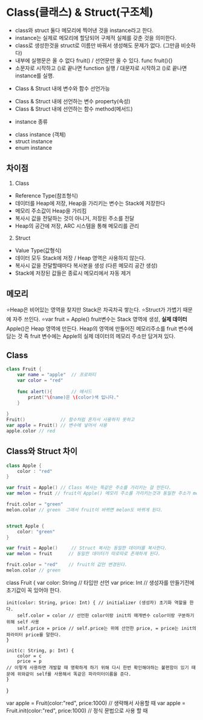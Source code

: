 # Class(클래스) & Struct(구조체)
- class와 struct 둘다 메모리에 찍어낸 것을 instance라고 한다.
- instance는 실제로 메모리에 할당되어 구체적 실체를 갖춘 것을 의미한다.
- class로 생성한것을 struct로 이름만 바꿔서 생성해도 문제가 없다. (그만큼 비슷하다)
- 내부에 실행문은 올 수 없다 fruit() / 선언문만 올 수 있다. func fruit(){}
- 소문자로 시작하고 ()로 끝나면 function 실행 / 대문자로 시작하고 ()로 끝나면 instance를 실행.

* Class & Struct 내에 변수와 함수 선언가능
- Class & Struct 내에 선언하는 변수 property(속성)
- Class & Struct 내에 선언하는 함수 method(메서드)

* instance 종류
- class instance (객체)
- struct instance
- enum instance

## 차이점
1) Class
- Reference Type(참조형식)
- 데이터를 Heap에 저장, Heap을 가리키는 변수는 Stack에 저장한다
- 메모리 주소값이 Heap을 가리킴
- 복사시 값을 전달하는 것이 아니거, 저장된 주소를 전달
- Heap의 공간에 저장, ARC 시스템을 통해 메모리를 관리

2) Struct
- Value Type(값형식)
- 데이터 모두 Stack에 저장 / Heap 영역은 사용하지 않는다.
- 복사시 값을 전달할때마다 복사본을 생성 (다른 메모리 공간 생성)
- Stack에 저장된 값들은 종료시 메모리에서 자동 제거

## 메모리
⭐️Heap은 비어있는 영역을 찾지만 Stack은 차곡차곡 쌓는다.
⭐️Struct가 가볍기 때문에 자주 쓰인다.
⭐️var fruit = Apple()
fruit변수는 Stack 영역에 생성, **실제 데이터** Apple()은 Heap 영역에 만든다.
Heap의 영역에 만들어진 메모리주소를 fruit 변수에 담는 것
즉 fruit 변수에는 Apple의 실제 데이터의 메모리 주소만 담겨져 있다.

## Class

```swift
class Fruit {
    var name = "apple"  // 프로퍼티
    var color = "red"
    
    func alert(){       // 메서드
        print("\(name)은 \(color)색 입니다."
    }
    
}
Fruit()             // 함수처럼 혼자서 사용하지 못하고
var apple = Fruit() // 변수에 넣어서 사용
apple.color // red
```

## Class와 Struct 차이
```swift
class Apple {
    color : "red"
}

var fruit = Apple() // Class 복사는 똑같은 주소를 가리키는 걸 만든다.
var melon = fruit // fruit이 Apple() 메모리 주소를 가리키는것과 동일한 주소가 melon에 대입된다.  

fruit.color = "green"
melon.color // green  그래서 fruit이 바뀌면 melon도 바뀌게 된다.


struct Apple {
    color: "green"
}

var fruit = Apple()     // Struct 복사는 동일한 데이터를 복사한다.
var melon = fruit      // 동일한 데이터가 따로따로 존재하게 된다.

fruit.color = "red"    // fruit의 값만 변경된다.
melon.color // green

```

class Fruit {
    var color: String // 타입만 선언
    var price: Int // 생성자를 만들기전에 초기값이 꼭 있어야 한다.
    
    init(color: String, price: Int) { // initializer (생성자) 초기화 역할을 한다.
        self.color = color // 선언한 color이랑 init의 매개변수 color이랑 구분하기 위해 self 사용
        self.price = price // self.price는 위에 선언한 price, = price는 init의 파라미터 price를 말한다.
    }
    
    init(c: String, p: Int) {
        color = c
        price = p
    // 이렇게 사용하면 개발할 때 명확하게 하기 위해 다시 한번 확인해야하는 불편함이 있기 때문에 위와같이 self를 사용해서 똑같은 파라미터이름을 준다.
    }
    
    
}

var apple = Fruit(color:"red", price:1000) // 생략해서 사용할 때
var apple = Fruit.init(color:"red", price:1000) // 정식 문법으로 사용 할 때
